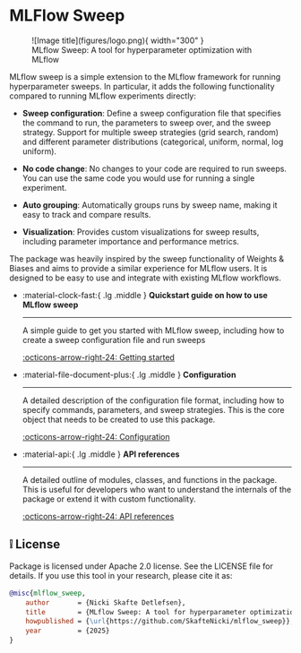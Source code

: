 # MLFlow Sweep

<figure markdown="span">
  ![Image title](figures/logo.png){ width="300" }
  <figcaption>MLflow Sweep: A tool for hyperparameter optimization with MLflow</figcaption>
</figure>

MLflow sweep is a simple extension to the MLflow framework for running hyperparameter sweeps. In particular, it adds
the following functionality compared to running MLflow experiments directly:

- **Sweep configuration**: Define a sweep configuration file that specifies the command to run, the parameters to
    sweep over, and the sweep strategy. Support for multiple sweep strategies (grid search, random) and different
    parameter distributions (categorical, uniform, normal, log uniform).

- **No code change**: No changes to your code are required to run sweeps. You can use the same code you would use for
    running a single experiment.

- **Auto grouping**: Automatically groups runs by sweep name, making it easy to track and compare results.

- **Visualization**: Provides custom visualizations for sweep results, including parameter importance and performance
    metrics.

The package was heavily inspired by the sweep functionality of Weights & Biases and aims to provide a similar
experience for MLflow users. It is designed to be easy to use and integrate with existing MLflow workflows.

<div class="grid cards" markdown>

-   :material-clock-fast:{ .lg .middle } __Quickstart guide on how to use MLflow sweep__

    ---

    A simple guide to get you started with MLflow sweep, including how to create a sweep configuration file and run
    sweeps

    [:octicons-arrow-right-24: Getting started](getting-started.md)

-   :material-file-document-plus:{ .lg .middle } __Configuration__

    ---

    A detailed description of the configuration file format, including how to specify commands, parameters, and sweep
    strategies. This is the core object that needs to be created to use this package.

    [:octicons-arrow-right-24: Configuration](configuration.md)

-   :material-api:{ .lg .middle } __API references__

    ---

    A detailed outline of modules, classes, and functions in the package. This is useful for developers who want to
    understand the internals of the package or extend it with custom functionality.

    [:octicons-arrow-right-24: API references](api_references.md)

</div>

## ❕ License

Package is licensed under Apache 2.0 license. See the LICENSE file for details.
If you use this tool in your research, please cite it as:

```bibtex
@misc{mlflow_sweep,
    author       = {Nicki Skafte Detlefsen},
    title        = {MLflow Sweep: A tool for hyperparameter optimization with MLflow},
    howpublished = {\url{https://github.com/SkafteNicki/mlflow_sweep}},
    year         = {2025}
}
```

